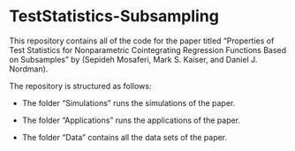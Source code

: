 # TestStatistics-Subsampling

This repository contains all of the code for the paper titled “Properties of Test Statistics for Nonparametric Cointegrating Regression Functions Based on Subsamples” by (Sepideh Mosaferi, Mark S. Kaiser, and Daniel J. Nordman). 

The repository is structured as follows:

* The folder “Simulations” runs the simulations of the paper.


* The folder “Applications” runs the applications of the paper.

* The folder “Data” contains all the data sets of the paper.
